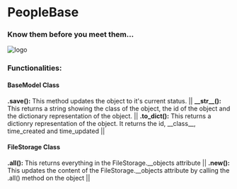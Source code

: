 <h1>PeopleBase</h1>
<h3>Know them before you meet them...</h3>

![logo](https://i.imgur.com/KwGEymn.png)

<h3>Functionalities:</h3>
<h4>BaseModel Class</h4>
<b>.save():</b> This method updates the object to it's current status. || 
<b>__str__():</b> This returns a string showing the class of the object, the id of the object and the dictionary representation of the object. || 
<b>.to_dict():</b> This returns a dictionry representation of the object. It returns the id, __class__, time_created and time_updated ||

<h4>FileStorage Class</h4>
<b>.all():</b> This returns everything in the FileStorage.__objects attribute ||
<b>.new():</b> This updates the content of the FileStorage.__objects attribute by calling the .all() method on the object ||